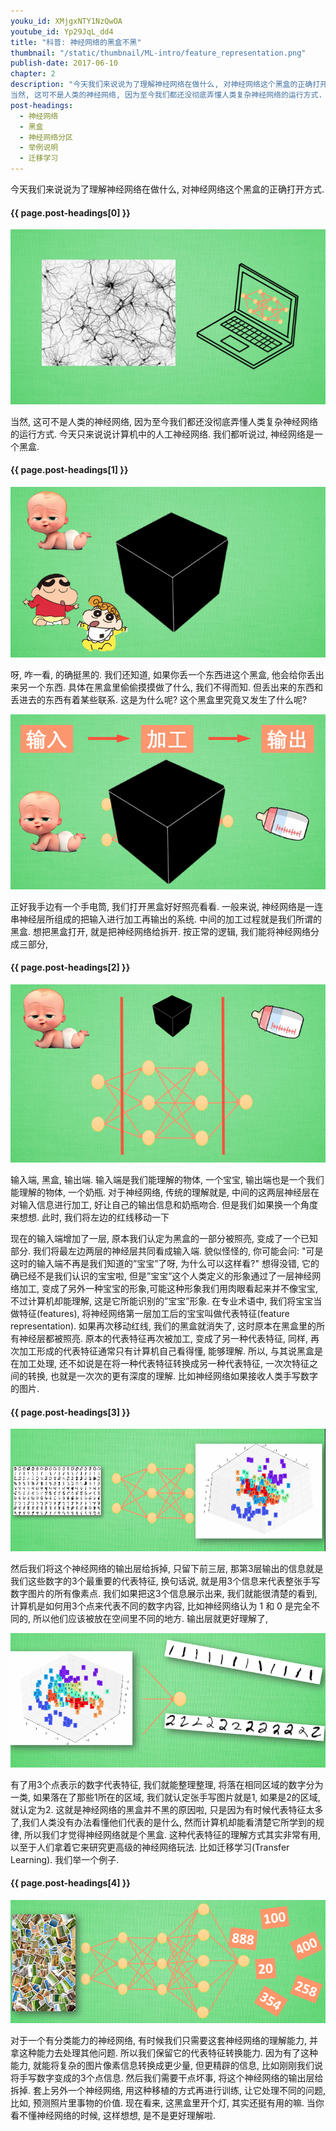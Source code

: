 ```yaml
---
youku_id: XMjgxNTY1NzQwOA
youtube_id: Yp29JqL_dd4
title: "科普: 神经网络的黑盒不黑"
thumbnail: "/static/thumbnail/ML-intro/feature_representation.png"
publish-date: 2017-06-10
chapter: 2
description: "今天我们来说说为了理解神经网络在做什么, 对神经网络这个黑盒的正确打开方式.
当然, 这可不是人类的神经网络, 因为至今我们都还没彻底弄懂人类复杂神经网络的运行方式. 今天只来说说计算机中的人工神经网络. 我们都听说过, 神经网络是一个黑盒."
post-headings:
  - 神经网络
  - 黑盒
  - 神经网络分区
  - 举例说明
  - 迁移学习
---
```


今天我们来说说为了理解神经网络在做什么, 对神经网络这个黑盒的正确打开方式.

<h4 class="tut-h4-pad" id="{{ page.post-headings[0] }}">{{ page.post-headings[0] }}</h4>


<img class="course-image" src="/static/results/ML_intro/feature_representation1.png">

当然, 这可不是人类的神经网络, 因为至今我们都还没彻底弄懂人类复杂神经网络的运行方式. 今天只来说说计算机中的人工神经网络. 我们都听说过, 神经网络是一个黑盒.

<h4 class="tut-h4-pad" id="{{ page.post-headings[1] }}">{{ page.post-headings[1] }}</h4>


<img class="course-image" src="/static/results/ML_intro/feature_representation2.png">

呀, 咋一看, 的确挺黑的. 我们还知道, 如果你丢一个东西进这个黑盒, 他会给你丢出来另一个东西. 具体在黑盒里偷偷摸摸做了什么, 我们不得而知. 但丢出来的东西和丢进去的东西有着某些联系. 这是为什么呢? 这个黑盒里究竟又发生了什么呢?

<img class="course-image" src="/static/results/ML_intro/feature_representation3.png">

正好我手边有一个手电筒, 我们打开黑盒好好照亮看看. 一般来说, 神经网络是一连串神经层所组成的把输入进行加工再输出的系统. 中间的加工过程就是我们所谓的黑盒. 想把黑盒打开, 就是把神经网络给拆开. 按正常的逻辑, 我们能将神经网络分成三部分,

<h4 class="tut-h4-pad" id="{{ page.post-headings[2] }}">{{ page.post-headings[2] }}</h4>


<img class="course-image" src="/static/results/ML_intro/feature_representation4.png">

输入端, 黑盒, 输出端. 输入端是我们能理解的物体, 一个宝宝, 输出端也是一个我们能理解的物体, 一个奶瓶. 对于神经网络, 传统的理解就是, 中间的这两层神经层在对输入信息进行加工, 好让自己的输出信息和奶瓶吻合. 但是我们如果换一个角度来想想. 此时, 我们将左边的红线移动一下

现在的输入端增加了一层, 原本我们认定为黑盒的一部分被照亮, 变成了一个已知部分. 我们将最左边两层的神经层共同看成输入端. 貌似怪怪的, 你可能会问: "可是这时的输入端不再是我们知道的”宝宝”了呀, 为什么可以这样看?" 想得没错, 它的确已经不是我们认识的宝宝啦, 但是”宝宝”这个人类定义的形象通过了一层神经网络加工, 变成了另外一种宝宝的形象,可能这种形象我们用肉眼看起来并不像宝宝, 不过计算机却能理解, 这是它所能识别的”宝宝”形象.  在专业术语中, 我们将宝宝当做特征(features), 将神经网络第一层加工后的宝宝叫做代表特征(feature representation). 如果再次移动红线, 我们的黑盒就消失了,  这时原本在黑盒里的所有神经层都被照亮. 原本的代表特征再次被加工, 变成了另一种代表特征, 同样, 再次加工形成的代表特征通常只有计算机自己看得懂, 能够理解. 所以, 与其说黑盒是在加工处理, 还不如说是在将一种代表特征转换成另一种代表特征, 一次次特征之间的转换, 也就是一次次的更有深度的理解. 比如神经网络如果接收人类手写数字的图片.

<h4 class="tut-h4-pad" id="{{ page.post-headings[3] }}">{{ page.post-headings[3] }}</h4>


<img class="course-image" src="/static/results/ML_intro/feature_representation5.png">

然后我们将这个神经网络的输出层给拆掉, 只留下前三层, 那第3层输出的信息就是我们这些数字的3个最重要的代表特征, 换句话说, 就是用3个信息来代表整张手写数字图片的所有像素点. 我们如果把这3个信息展示出来, 我们就能很清楚的看到, 计算机是如何用3个点来代表不同的数字内容, 比如神经网络认为 1 和 0 是完全不同的, 所以他们应该被放在空间里不同的地方. 输出层就更好理解了,

<img class="course-image" src="/static/results/ML_intro/feature_representation6.png">

有了用3个点表示的数字代表特征, 我们就能整理整理, 将落在相同区域的数字分为一类, 如果落在了那些1所在的区域, 我们就认定张手写图片就是1, 如果是2的区域, 就认定为2. 这就是神经网络的黑盒并不黑的原因啦, 只是因为有时候代表特征太多了,我们人类没有办法看懂他们代表的是什么, 然而计算机却能看清楚它所学到的规律, 所以我们才觉得神经网络就是个黑盒. 这种代表特征的理解方式其实非常有用, 以至于人们拿着它来研究更高级的神经网络玩法. 比如迁移学习(Transfer Learning). 我们举一个例子.


<h4 class="tut-h4-pad" id="{{ page.post-headings[4] }}">{{ page.post-headings[4] }}</h4>


<img class="course-image" src="/static/results/ML_intro/feature_representation7.png">

对于一个有分类能力的神经网络, 有时候我们只需要这套神经网络的理解能力, 并拿这种能力去处理其他问题. 所以我们保留它的代表特征转换能力. 因为有了这种能力, 就能将复杂的图片像素信息转换成更少量, 但更精辟的信息, 比如刚刚我们说将手写数字变成的3个点信息. 然后我们需要干点坏事, 将这个神经网络的输出层给拆掉. 套上另外一个神经网络, 用这种移植的方式再进行训练, 让它处理不同的问题, 比如, 预测照片里事物的价值. 现在看来, 这黑盒里开个灯, 其实还挺有用的嘛. 当你看不懂神经网络的时候, 这样想想, 是不是更好理解啦.
